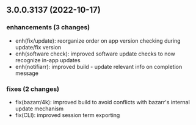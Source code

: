 ## 3.0.0.3137 (2022-10-17)

### enhancements (3 changes)

- enh(fix/update): reorganize order on app version checking during update/fix version
- enh(software check): improved software update checks to now recognize in-app updates
- enh(notifiarr): improved build - update relevant info on completion message

### fixes (2 changes)

- fix(bazarr/4k): improved build to avoid conflicts with bazarr's internal update mechanism
- fix(CLI): improved session term exporting
